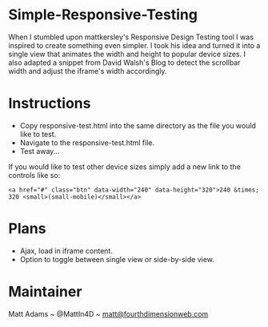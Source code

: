 Simple-Responsive-Testing
==================
When I stumbled upon mattkersley's Responsive Design Testing tool I was inspired to create something even simpler. I took his idea and turned it into a single view that animates the width and height to popular device sizes. I also adapted a snippet from David Walsh's Blog to detect the scrollbar width and adjust the iframe's width accordingly. 

Instructions
==================
+ Copy responsive-test.html into the same directory as the file you would like to test.
+ Navigate to the responsive-test.html file.
+ Test away...

If you would like to test other device sizes simply add a new link to the controls like so:

	<a href="#" class="btn" data-width="240" data-height="320">240 &times; 320 <small>(small-mobile)</small></a>
	
Plans
==================
+	Ajax, load in iframe content.
+	Option to toggle between single view or side-by-side view.

Maintainer
==================
Matt Adams ~ @MattIn4D ~ matt@fourthdimensionweb.com